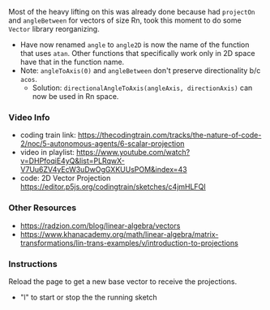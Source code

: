 Most of the heavy lifting on this was already done because had `projectOn` and `angleBetween` for vectors of size Rn, took this moment to do some `Vector` library reorganizing. 

- Have now renamed `angle` to `angle2D` is now the name of the function that uses `atan`. Other functions that specifically work only in 2D space have that in the function name. 
- Note: `angleToAxis(0)` and `angleBetween` don't preserve directionality b/c `acos`.
    - Solution: `directionalAngleToAxis(angleAxis, directionAxis)` can now be used in Rn space.

### Video Info

- coding train link: <https://thecodingtrain.com/tracks/the-nature-of-code-2/noc/5-autonomous-agents/6-scalar-projection>
- video in playlist: <https://www.youtube.com/watch?v=DHPfoqiE4yQ&list=PLRqwX-V7Uu6ZV4yEcW3uDwOgGXKUUsPOM&index=43>
- code: 2D Vector Projection <https://editor.p5js.org/codingtrain/sketches/c4jmHLFQI>

### Other Resources

- <https://radzion.com/blog/linear-algebra/vectors>
- <https://www.khanacademy.org/math/linear-algebra/matrix-transformations/lin-trans-examples/v/introduction-to-projections>

### Instructions
Reload the page to get a new base vector to receive the projections.

- "l" to start or stop the the running sketch
